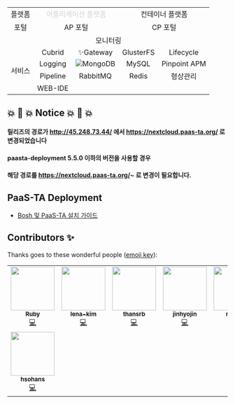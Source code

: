 <table>
  <tr>
    <td align=center>
      플랫폼
    </td>
    <td colspan=2 align=center>
      <div style="color:#d3d3d3">어플리케이션 플랫폼</div>
    </td>
    <td colspan=2 align=center>
      컨테이너 플랫폼
    </td>
  </tr>
  <tr>
    <td align=center>
      포털
    </td>
    <td colspan=2 align=center>
      AP 포털
    </td>
    <td colspan=2 align=center>
      CP 포털
    </td>
  </tr>
  <tr>
    <td colspan=5 align=center>
      모니터링
    </td>
  </tr>
  <tr>
    <td rowspan=4>
      서비스
    </td>
    <td align=center>
      Cubrid
    </td>
    <td align=center>
      ✨Gateway
    </td>
    <td align=center>
      GlusterFS
    </td>
    <td align=center>
      Lifecycle
    </td>
  </tr>
  <tr>
    <td align=center>
      Logging
    </td>
    <td align=center>
      <img src="https://github.com/okpc579/aaaaaaaaa/blob/master/favicon.png?raw=true">MongoDB
    </td>
    <td align=center>
      MySQL
    </td>
    <td align=center>
      Pinpoint APM
    </td>
  </tr>
  <tr>
    <td align=center>
      Pipeline
    </td>
    <td align=center>
      RabbitMQ
    </td>
    <td align=center>
      Redis
    </td>
    <td align=center>
      형상관리
    </td>
  </tr>
  <tr>
    <td align=center>
      WEB-IDE
    </td>
    <td>
    </td>
    <td>
    </td>
    <td>
    </td>
  </tr>
</table>


## 💥 🚨 💥 Notice 💥 🚨 💥
#### 릴리즈의 경로가 http://45.248.73.44/ 에서 https://nextcloud.paas-ta.org/ 로 변경되었습니다  
#### paasta-deployment 5.5.0 이하의 버전을 사용할 경우 <br>
#### 해당 경로를 https://nextcloud.paas-ta.org/~ 로 변경이 필요합니다.

## PaaS-TA Deployment

- [Bosh 및 PaaS-TA 설치 가이드](https://github.com/PaaS-TA/Guide/tree/v5.5.2)




## Contributors ✨

Thanks goes to these wonderful people ([emoji key](https://allcontributors.org/docs/en/emoji-key)):
<!-- ALL-CONTRIBUTORS-LIST:START - Do not remove or modify this section -->
<!-- prettier-ignore-start -->
<!-- markdownlint-disable -->
<table>
  <tr>
    <td align="center"><a href="https://github.com/okpc579"><img src="https://avatars.githubusercontent.com/u/55691511?v=4?s=100" width="100px;" alt=""/><br /><sub><b>Ruby</b></sub></a><br /><a href="https://github.com/PaaS-TA/paasta-deployment/commits?author=okpc579" title="Code">💻</a></td>
    <td align="center"><a href="https://github.com/lena-kim"><img src="https://avatars.githubusercontent.com/u/27713031?v=4?s=100" width="100px;" alt=""/><br /><sub><b>lena-kim</b></sub></a><br /><a href="https://github.com/PaaS-TA/paasta-deployment/commits?author=lena-kim" title="Code">💻</a></td>
    <td align="center"><a href="https://github.com/thansrb"><img src="https://avatars.githubusercontent.com/u/31251109?v=4?s=100" width="100px;" alt=""/><br /><sub><b>thansrb</b></sub></a><br /><a href="https://github.com/PaaS-TA/paasta-deployment/commits?author=thansrb" title="Code">💻</a></td>
    <td align="center"><a href="https://github.com/jinhyojin"><img src="https://avatars.githubusercontent.com/u/76993633?v=4?s=100" width="100px;" alt=""/><br /><sub><b>jinhyojin</b></sub></a><br /><a href="https://github.com/PaaS-TA/paasta-deployment/commits?author=jinhyojin" title="Code">💻</a></td>
    <td align="center"><a href="https://github.com/moonii"><img src="https://avatars.githubusercontent.com/u/12425077?v=4?s=100" width="100px;" alt=""/><br /><sub><b>moonii</b></sub></a><br /><a href="https://github.com/PaaS-TA/paasta-deployment/commits?author=moonii" title="Code">💻</a></td>
    <td align="center"><a href="https://github.com/RomulusKim"><img src="https://avatars.githubusercontent.com/u/73581918?v=4?s=100" width="100px;" alt=""/><br /><sub><b>RomulusKim</b></sub></a><br /><a href="https://github.com/PaaS-TA/paasta-deployment/commits?author=RomulusKim" title="Code">💻</a></td>
  </tr>
  <tr>
    <td align="center"><a href="https://github.com/hsohans"><img src="https://avatars.githubusercontent.com/u/51317201?v=4?s=100" width="100px;" alt=""/><br /><sub><b>hsohans</b></sub></a><br /><a href="https://github.com/PaaS-TA/paasta-deployment/commits?author=hsohans" title="Code">💻</a></td>
  </tr>
</table>

<!-- markdownlint-restore -->
<!-- prettier-ignore-end -->

<!-- ALL-CONTRIBUTORS-LIST:END -->

<!-- ALL-CONTRIBUTORS-LIST:START - Do not remove or modify this section -->
<!-- prettier-ignore-start -->
<!-- markdownlint-disable -->

<!-- markdownlint-restore -->
<!-- prettier-ignore-end -->

<!-- ALL-CONTRIBUTORS-LIST:END -->






